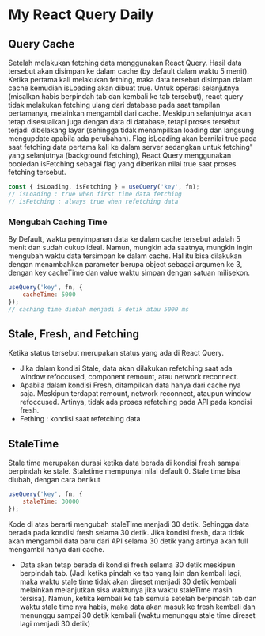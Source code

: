 # My React Query Daily

## Query Cache
Setelah melakukan fetching data menggunakan React Query. Hasil data tersebut akan disimpan ke dalam cache (by default dalam waktu 5 menit). Ketika pertama kali melakukan fething, maka data tersebut disimpan dalam cache kemudian isLoading akan dibuat true. Untuk operasi selanjutnya (misalkan habis berpindah tab dan kembali ke tab tersebut), react query tidak melakukan fetching ulang dari database pada saat tampilan pertamanya, melainkan mengambil dari cache. Meskipun selanjutnya akan tetap disesuaikan juga dengan data di database, tetapi proses tersebut terjadi dibelakang layar (sehingga tidak menampilkan loading dan langsung mengupdate apabila ada perubahan). 
Flag isLoading akan bernilai true pada saat fetching data pertama kali ke dalam server sedangkan untuk fetching" yang selanjutnya (background fetching), React Query menggunakan booledan isFetching sebagai flag yang diberikan nilai true saat proses fetching tersebut.
```javascript
const { isLoading, isFetching } = useQuery('key', fn);
// isLoading : true when first time data fetching
// isFetching : always true when refetching data
```

### Mengubah Caching Time
By Default, waktu penyimpanan data ke dalam cache tersebut adalah 5 menit dan sudah cukup ideal. Namun, mungkin ada saatnya, mungkin ingin mengubah waktu data tersimpan ke dalam cache. Hal itu bisa dilakukan dengan menambahkan parameter berupa object sebagai argumen ke 3, dengan key cacheTime dan value waktu simpan dengan satuan milisekon.
```javascript
useQuery('key', fn, {
    cacheTime: 5000
});
// caching time diubah menjadi 5 detik atau 5000 ms
```

## Stale, Fresh, and Fetching
Ketika status tersebut merupakan status yang ada di React Query.
- Jika dalam kondisi Stale, data akan dilakukan refetching saat ada window refoccused, component remount, atau network reconnect.
- Apabila dalam kondisi Fresh, ditampilkan data hanya dari cache nya saja. Meskipun terdapat remount, network reconnect, ataupun window refoccused. Artinya, tidak ada proses refetching pada API pada kondisi fresh.
- Fething : kondisi saat refetching data

## StaleTime
Stale time merupakan durasi ketika data berada di kondisi fresh sampai berpindah ke stale. Staletime mempunyai nilai default 0. Stale time bisa diubah, dengan cara berikut
```javascript
useQuery('key', fn, {
    staleTime: 30000
});
```
Kode di atas berarti mengubah staleTime menjadi 30 detik. Sehingga data berada pada kondisi fresh selama 30 detik. Jika kondisi fresh, data tidak akan mengambil data baru dari API selama 30 detik yang artinya akan full mengambil hanya dari cache. 
- Data akan tetap berada di kondisi fresh selama 30 detik meskipun berpindah tab. (Jadi ketika pindah ke tab yang lain dan kembali lagi, maka waktu stale time tidak akan direset menjadi 30 detik kembali melainkan melanjutkan sisa waktunya jika waktu staleTime masih tersisa). Namun, ketika kembali ke tab semula setelah berpindah tab dan waktu stale time nya habis, maka data akan masuk ke fresh kembali dan menunggu sampai 30 detik kembali (waktu menunggu stale time direset lagi menjadi 30 detik)